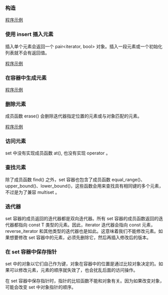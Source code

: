 
### 构造

[程序示例](14_Set/01_construct.cpp)


### 使用 insert 插入元素

插入单个元素会返回一个 pair<iterator, bool> 对象。插入一段元素或一个初始化列表就不会有返回值。

[程序示例](14_Set/02_insert.cpp)


### 在容器中生成元素

[程序示例](14_Set/03_emplace.cpp)


### 删除元素

成员函数 erase() 会删除迭代器指定位置的元素或与对象匹配的元素。

[程序示例](14_Set/04_erase.cpp)


### 访问元素

set 中没有实现成员函数 at(), 也没有实现 operator[]() 。


### 查找元素

除了成员函数 find() 之外，set 容器也包含了成员函数 equal_range()、upper_bound()、lower_bound()，这些函数会用来查找具有相同键的多个元素，不过是为了兼容 multiset 。


### 迭代器

set<T> 容器的成员返回的迭代器都是双向迭代器。所有 set<T> 容器的成员函数返回的迭代器都指向 const T 类型的元素。因此，iterator 迭代器会指向 const 元素，reverse_iterator 和其他类型的迭代器也是如此。这意味着我们不能修改元素。如果想要修改 set 容器中的元素，必须先删除它，然后再插入修改后的版本。


### 在 set 容器中保存指针

set 中的对象以它们自己作为键，对象在容器中的位置是通过比较对象决定的。如果可以修改元素，元素的顺序就失效了，也会扰乱后面的访问操作。

在 set<T> 容器中保存指针时，指针的比较函数不能和对象有关。因为如果改变对象，可能会改变  set 中对象指针的顺序。

